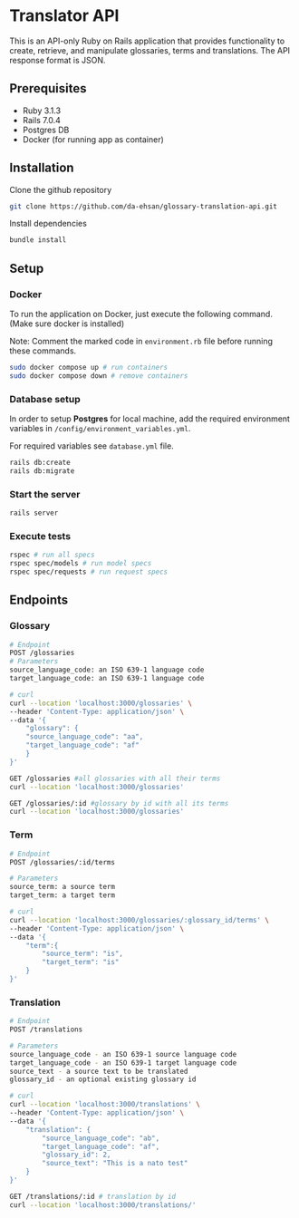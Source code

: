 # Translator API

This is an API-only Ruby on Rails application that provides functionality to create, retrieve, and manipulate glossaries, terms and translations. The API response format is JSON.

## Prerequisites

- Ruby 3.1.3
- Rails 7.0.4
- Postgres DB
- Docker (for running app as container)

## Installation

Clone the github repository

```bash
git clone https://github.com/da-ehsan/glossary-translation-api.git
```

Install dependencies

```bash
bundle install
```

## Setup

### Docker

To run the application on Docker, just execute the following command. (Make sure docker is installed)

Note: Comment the marked code in `environment.rb` file before running these commands.

```bash
sudo docker compose up # run containers
sudo docker compose down # remove containers
```

### Database setup

In order to setup **Postgres** for local machine, add the required environment variables in
`/config/environment_variables.yml`.

For required variables see `database.yml` file.

```bash
rails db:create
rails db:migrate
```

### Start the server

```bash
rails server
```

### Execute tests

```bash
rspec # run all specs
rspec spec/models # run model specs
rspec spec/requests # run request specs
```

## Endpoints

### Glossary

```bash
# Endpoint
POST /glossaries
# Parameters
source_language_code: an ISO 639-1 language code
target_language_code: an ISO 639-1 language code

# curl
curl --location 'localhost:3000/glossaries' \
--header 'Content-Type: application/json' \
--data '{
    "glossary": {
    "source_language_code": "aa",
    "target_language_code": "af"
	}
}'

GET /glossaries #all glossaries with all their terms
curl --location 'localhost:3000/glossaries'

GET /glossaries/:id #glossary by id with all its terms
curl --location 'localhost:3000/glossaries'
```

### Term

```bash
# Endpoint
POST /glossaries/:id/terms

# Parameters
source_term: a source term
target_term: a target term

# curl
curl --location 'localhost:3000/glossaries/:glossary_id/terms' \
--header 'Content-Type: application/json' \
--data '{
    "term":{
        "source_term": "is",
        "target_term": "is"
    }
}'
```

### Translation

```bash
# Endpoint
POST /translations

# Parameters
source_language_code - an ISO 639-1 source language code
target_language_code - an ISO 639-1 target language code
source_text - a source text to be translated
glossary_id - an optional existing glossary id

# curl
curl --location 'localhost:3000/translations' \
--header 'Content-Type: application/json' \
--data '{
    "translation": {
        "source_language_code": "ab",
        "target_language_code": "af",
        "glossary_id": 2,
        "source_text": "This is a nato test"
    }
}'

GET /translations/:id # translation by id
curl --location 'localhost:3000/translations/'
```
